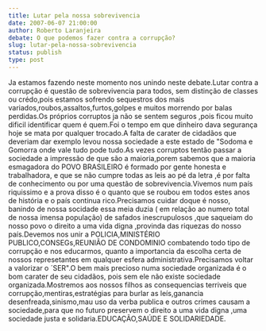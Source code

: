```yaml
---
title: Lutar pela nossa sobrevivencia
date: 2007-06-07 21:00:00
author: Roberto Laranjeira
debate: O que podemos fazer contra a corrupção?
slug: lutar-pela-nossa-sobrevivencia
status: publish 
type: post
---
```


Ja estamos fazendo neste momento nos unindo neste debate.Lutar contra a corrupção é questão de sobrevivencia para todos, sem distinção de classes ou crédo,pois estamos sofrendo sequestros dos mais variados,roubos,assaltos,furtos,golpes e muitos morrendo por balas perdidas.Os próprios corruptos ja não se sentem seguros ,pois ficou muito dificil identificar quem é quem.Foi o tempo em que dinheiro dava segurança hoje se mata por qualquer trocado.A falta de carater de cidadãos que deveriam dar exemplo levou nossa sociedade a este estado de "Sodoma e Gomorra onde vale tudo pode tudo.As vezes corruptos tentão passar a sociedade a impressão de que são a maioria,porem sabemos que a maioria esmagadora do POVO BRASILEIRO é formado por gente honesta e trabalhadora, e que se não cumpre todas as leis ao pé da letra ,é por falta de conhecimento ou por uma questão de sobrevivencia.Vivemos num país riquissimo e a prova disso é o quanto que se roubou em todos estes anos de história e o país continua rico.Precisamos cuidar doque é nosso, banindo de nossa socidade essa meia duzia ( em relação ao numero total de nossa imensa população) de safados inescrupulosos ,que saqueiam do nosso povo o direito a uma vida digna ,provinda das riquezas do nosso país.Devemos nos unir a POLICIA,MINISTÉRIO PUBLICO,CONSEGs,REUNIÃO DE CONDOMINIO combatendo todo tipo de corrupção e nos educarmos, quanto a importancia da escolha certa de nossos represetantes em qualquer esfera administrativa.Precisamos voltar a valorizar o ´SER".O bem mais precioso numa sociedade organizada é o bom carater de seu cidadãos, pois sem ele não existe sociedade organizada.Mostremos aos nossos filhos as consequencias terriveis que corrupção,mentiras,estratégias para burlar as leís,ganancia desenfreada,sinismo,mau uso da verba publica e outros crimes causam a sociedade,para que no futuro preservem o direito a uma vida digna ,uma sociedade justa e solidaria.EDUCAÇÃO,SAÚDE E SOLIDARIEDADE.
